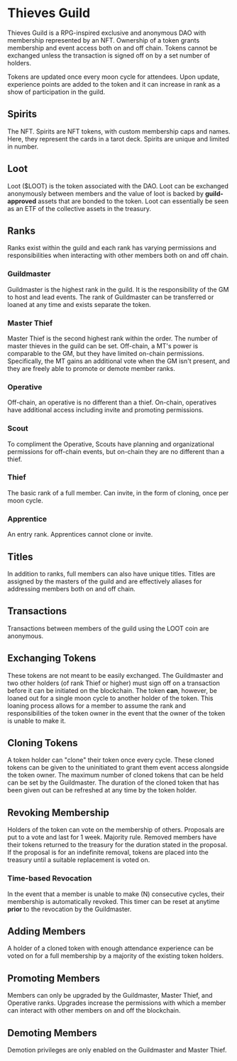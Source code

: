# Thieves Guild
Thieves Guild is a RPG-inspired exclusive and anonymous DAO with membership represented by an NFT. Ownership of a token grants membership and event access both on and off chain. Tokens cannot be exchanged unless the transaction is signed off on by a set number of holders.

Tokens are updated once every moon cycle for attendees. Upon update, experience points are added to the token and it can increase in rank as a show of participation in the guild. 

## Spirits
The NFT. Spirits are NFT tokens, with custom membership caps and names. Here, they represent the cards in a tarot deck. Spirits are unique and limited in number. 

## Loot
Loot ($LOOT) is the token associated with the DAO. Loot can be exchanged anonymously between members and the value of loot is backed by **guild-approved** assets that are bonded to the token. Loot can essentially be seen as an ETF of the collective assets in the treasury. 

## Ranks
Ranks exist within the guild and each rank has varying permissions and responsibilities when interacting with other members both on and off chain. 

### Guildmaster
Guildmaster is the highest rank in the guild. It is the responsibility of the GM to host and lead events. The rank of Guildmaster can be transferred or loaned at any time and exists separate the token. 

### Master Thief 
Master Thief is the second highest rank within the order. The number of master thieves in the guild can be set. Off-chain, a MT's power is comparable to the GM, but they have limited on-chain permissions. Specifically, the MT gains an additional vote when the GM isn't present, and they are freely able to promote or demote member ranks. 

### Operative
Off-chain, an operative is no different than a thief. On-chain, operatives have additional access including invite and promoting permissions.

### Scout
To compliment the Operative, Scouts have planning and organizational permissions for off-chain events, but on-chain they are no different than a thief.

### Thief
The basic rank of a full member. Can invite, in the form of cloning, once per moon cycle.

### Apprentice
An entry rank. Apprentices cannot clone or invite.

## Titles
In addition to ranks, full members can also have unique titles. Titles are assigned by the masters of the guild and are effectively aliases for addressing members both on and off chain. 

## Transactions 
Transactions between members of the guild using the LOOT coin are anonymous. 

## Exchanging Tokens
These tokens are not meant to be easily exchanged. The Guildmaster and two other holders (of rank Thief or higher) must sign off on a transaction before it can be initiated on the blockchain. The token **can**, however, be loaned out for a single moon cycle to another holder of the token. This loaning process allows for a member to assume the rank and responsibilities of the token owner in the event that the owner of the token is unable to make it.

## Cloning Tokens
A token holder can "clone" their token once every cycle. These cloned tokens can be given to the uninitiated to grant them event access alongside the token owner. The maximum number of cloned tokens that can be held can be set by the Guildmaster. The duration of the cloned token that has been given out can be refreshed at any time by the token holder. 

## Revoking Membership 
Holders of the token can vote on the membership of others. Proposals are put to a vote and last for 1 week. Majority rule. Removed members have their tokens returned to the treasury for the duration stated in the proposal. If the proposal is for an indefinite removal, tokens are placed into the treasury until a suitable replacement is voted on. 

### Time-based Revocation 
In the event that a member is unable to make (N) consecutive cycles, their membership is automatically revoked. This timer can be reset at anytime **prior** to the revocation by the Guildmaster. 

## Adding Members
A holder of a cloned token with enough attendance experience can be voted on for a full membership by a majority of the existing token holders. 

## Promoting Members
Members can only be upgraded by the Guildmaster, Master Thief, and Operative ranks. Upgrades increase the permissions with which a member can interact with other members on and off the blockchain. 

## Demoting Members
Demotion privileges are only enabled on the Guildmaster and Master Thief.
